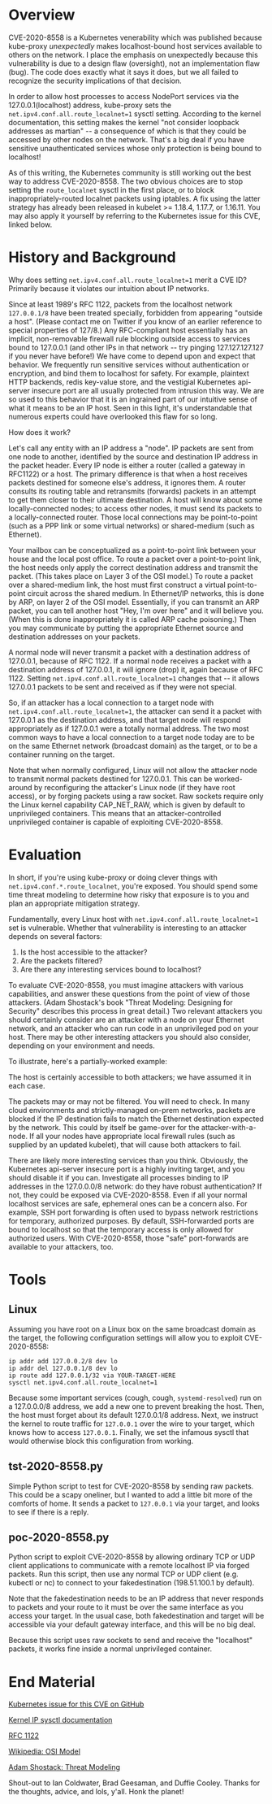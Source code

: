 # Overview

CVE-2020-8558 is a Kubernetes venerability which was published because kube-proxy *unexpectedly* makes localhost-bound host services available to others on the network. I place the emphasis on unexpectedly because this vulnerability is due to a design flaw (oversight), not an implementation flaw (bug). The code does exactly what it says it does, but we all failed to recognize the security implications of that decision.

In order to allow host processes to access NodePort services via the 127.0.0.1(localhost) address, kube-proxy sets the `net.ipv4.conf.all.route_localnet=1` sysctl setting. According to the kernel documentation, this setting makes the kernel "not consider loopback addresses as martian" -- a consequence of which is that they could be accessed by other nodes on the network. That's a big deal if you have sensitive unauthenticated services whose only protection is being bound to localhost!

As of this writing, the Kubernetes community is still working out the best way to address CVE-2020-8558. The two obvious choices are to stop setting the `route_localnet` sysctl in the first place, or to block inappropriately-routed localnet packets using iptables. A fix using the latter strategy has already been released in kubelet >= 1.18.4, 1.17.7, or 1.16.11. You may also apply it yourself by referring to the Kubernetes issue for this CVE, linked below.

# History and Background

Why does setting `net.ipv4.conf.all.route_localnet=1` merit a CVE ID? Primarily because it violates our intuition about IP networks.

Since at least 1989's RFC 1122, packets from the localhost network `127.0.0.1/8` have been treated specially, forbidden from appearing "outside a host". (Please contact me on Twitter if you know of an earlier reference to special properties of 127/8.) Any RFC-compliant host essentially has an implicit, non-removable firewall rule blocking outside access to services bound to 127.0.0.1 (and other IPs in that network -- try pinging 127.127.127.127 if you never have before!) We have come to depend upon and expect that behavior. We frequently run sensitive services without authentication or encryption, and bind them to localhost for safety. For example, plaintext HTTP backends, redis key-value store, and the vestigial Kubernetes api-server insecure port are all usually protected from intrusion this way. We are so used to this behavior that it is an ingrained part of our intuitive sense of what it means to be an IP host. Seen in this light, it's understandable that numerous experts could have overlooked this flaw for so long.

How does it work?

Let's call any entity with an IP address a "node". IP packets are sent from one node to another, identified by the source and destination IP address in the packet header. Every IP node is either a router (called a gateway in RFC1122) or a host. The primary difference is that when a host receives packets destined for someone else's address, it ignores them. A router consults its routing table and retransmits (forwards) packets in an attempt to get them closer to their ultimate destination. A host will know about some locally-connected nodes; to access other nodes, it must send its packets to a locally-connected router. Those local connections may be point-to-point (such as a PPP link or some virtual networks) or shared-medium (such as Ethernet).

Your mailbox can be conceptualized as a point-to-point link between your house and the local post office. To route a packet over a point-to-point link, the host needs only apply the correct destination address and transmit the packet. (This takes place on Layer 3 of the OSI model.) To route a packet over a shared-medium link, the host must first construct a virtual point-to-point circuit across the shared medium. In Ethernet/IP networks, this is done by ARP, on layer 2 of the OSI model. Essentially, if you can transmit an ARP packet, you can tell another host "Hey, I'm over here" and it will believe you. (When this is done inappropriately it is called ARP cache poisoning.) Then you may communicate by putting the appropriate Ethernet source and destination addresses on your packets.

A normal node will never transmit a packet with a destination address of 127.0.0.1, because of RFC 1122. If a normal node receives a packet with a destination address of 127.0.0.1, it will ignore (drop) it, again because of RFC 1122. Setting `net.ipv4.conf.all.route_localnet=1` changes that -- it allows 127.0.0.1 packets to be sent and received as if they were not special.

So, if an attacker has a local connection to a target node with `net.ipv4.conf.all.route_localnet=1`, the attacker can send it a packet with 127.0.0.1 as the destination address, and that target node will respond appropriately as if 127.0.0.1 were a totally normal address. The two most common ways to have a local connection to a target node today are to be on the same Ethernet network (broadcast domain) as the target, or to be a container running on the target.

Note that when normally configured, Linux will not allow the attacker node to transmit normal packets destined for 127.0.0.1. This can be worked-around by reconfiguring the attacker's Linux node (if they have root access), or by forging packets using a raw socket. Raw sockets require only the Linux kernel capability CAP_NET_RAW, which is given by default to unprivileged containers. This means that an attacker-controlled unprivileged container is capable of exploiting CVE-2020-8558.

# Evaluation

In short, if you're using kube-proxy or doing clever things with `net.ipv4.conf.*.route_localnet`, you're exposed. You should spend some time threat modeling to determine how risky that exposure is to you and plan an appropriate mitigation strategy.

Fundamentally, every Linux host with `net.ipv4.conf.all.route_localnet=1` set is vulnerable. Whether that vulnerability is interesting to an attacker depends on several factors:

1) Is the host accessible to the attacker?
2) Are the packets filtered?
3) Are there any interesting services bound to localhost?

To evaluate CVE-2020-8558, you must imagine attackers with various capabilities, and answer these questions from the point of view of those attackers. (Adam Shostack's book "Threat Modeling: Designing for Security" describes this process in great detail.) Two relevant attackers you should certainly consider are an attacker with a node on your Ethernet network, and an attacker who can run code in an unprivileged pod on your host. There may be other interesting attackers you should also consider, depending on your environment and needs.

To illustrate, here's a partially-worked example:

The host is certainly accessible to both attackers; we have assumed it in each case.

The packets may or may not be filtered. You will need to check. In many cloud environments and strictly-managed on-prem networks, packets are blocked if the IP destination fails to match the Ethernet destination expected by the network. This could by itself be game-over for the attacker-with-a-node. If all your nodes have appropriate local firewall rules (such as supplied by an updated kubelet), that will cause both attackers to fail.

There are likely more interesting services than you think. Obviously, the Kubernetes api-server insecure port is a highly inviting target, and you should disable it if you can. Investigate all processes binding to IP addresses in the 127.0.0.0/8 network: do they have robust authentication? If not, they could be exposed via CVE-2020-8558. Even if all your normal localhost services are safe, ephemeral ones can be a concern also. For example, SSH port forwarding is often used to bypass network restrictions for temporary, authorized purposes. By default, SSH-forwarded ports are bound to localhost so that the temporary access is only allowed for authorized users. With CVE-2020-8558, those "safe" port-forwards are available to your attackers, too.

# Tools

## Linux

Assuming you have root on a Linux box on the same broadcast domain as the target, the following configuration settings will allow you to exploit CVE-2020-8558:

```
ip addr add 127.0.0.2/8 dev lo
ip addr del 127.0.0.1/8 dev lo
ip route add 127.0.0.1/32 via YOUR-TARGET-HERE
sysctl net.ipv4.conf.all.route_localnet=1
```

Because some important services (cough, cough, `systemd-resolved`) run on a 127.0.0.0/8 address, we add a new one to prevent breaking the host. Then, the host must forget about its default 127.0.0.1/8 address. Next, we instruct the kernel to route traffic for `127.0.0.1` over the wire to your target, which knows how to access `127.0.0.1`. Finally, we set the infamous sysctl that would otherwise block this configuration from working.

## tst-2020-8558.py

Simple Python script to test for CVE-2020-8558 by sending raw packets. This could be a scapy oneliner, but I wanted to add a little bit more of the comforts of home. It sends a packet to `127.0.0.1` via your target, and looks to see if there is a reply.

## poc-2020-8558.py

Python script to exploit CVE-2020-8558 by allowing ordinary TCP or UDP client applications to communicate with a remote localhost IP via forged packets. Run this script, then use any normal TCP or UDP client (e.g. kubectl or nc) to connect to your fakedestination (198.51.100.1 by default).

Note that the fakedestination needs to be an IP address that never responds to packets and your route to it must be over the same interface as you access your target. In the usual case, both fakedestination and target will be accessible via your default gateway interface, and this will be no big deal.

Because this script uses raw sockets to send and receive the "localhost" packets, it works fine inside a normal unprivileged container.

# End Material
[Kubernetes issue for this CVE on GitHub](https://github.com/kubernetes/kubernetes/issues/92315)

[Kernel IP sysctl documentation](https://www.kernel.org/doc/Documentation/networking/ip-sysctl.txt)

[RFC 1122](https://tools.ietf.org/html/rfc1122)

[Wikipedia: OSI Model](https://en.wikipedia.org/wiki/OSI_model)

[Adam Shostack: Threat Modeling](https://www.threatmodelingbook.com/)

Shout-out to Ian Coldwater, Brad Geesaman, and Duffie Cooley. Thanks for the thoughts, advice, and lols, y'all. Honk the planet!
